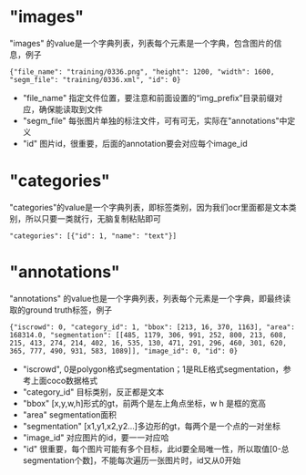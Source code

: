 # "images"
"images" 的value是一个字典列表，列表每个元素是一个字典，包含图片的信息，例子
```
{"file_name": "training/0336.png", "height": 1200, "width": 1600, "segm_file": "training/0336.xml", "id": 0}
```
* "file_name" 指定文件位置，要注意和前面设置的“img_prefix”目录前缀对应，确保能读取到文件
* "segm_file" 每张图片单独的标注文件，可有可无，实际在"annotations"中定义
* "id" 图片id，很重要，后面的annotation要会对应每个image_id
# "categories"
"categories"的value是一个字典列表，即标签类别，因为我们ocr里面都是文本类别，所以只要一类就行，无脑复制粘贴即可
```
"categories": [{"id": 1, "name": "text"}] 
```
# "annotations"
"annotations" 的value也是一个字典列表，列表每个元素是一个字典，即最终读取的ground truth标签，例子
```
{"iscrowd": 0, "category_id": 1, "bbox": [213, 16, 370, 1163], "area": 168314.0, "segmentation": [[485, 1179, 306, 991, 252, 800, 213, 608, 215, 413, 274, 214, 402, 16, 535, 130, 471, 291, 296, 460, 301, 620, 365, 777, 490, 931, 583, 1089]], "image_id": 0, "id": 0}
```
* "iscrowd", 0是polygon格式segmentation；1是RLE格式segmentation，参考上面coco数据格式
* "category_id" 目标类别，反正都是文本
* "bbox" [x,y,w,h]形式的gt，前两个是左上角点坐标，w h 是框的宽高
* "area" segmentation面积
* "segmentation" [x1,y1,x2,y2...]多边形的gt，每两个是一个点的一对坐标
* "image_id" 对应图片的id，要一一对应哈
* "id" 很重要，每个图片可能有多个目标，此id要全局唯一性，所以取值[0-总segmentation个数]，不能每次遍历一张图片时，id又从0开始